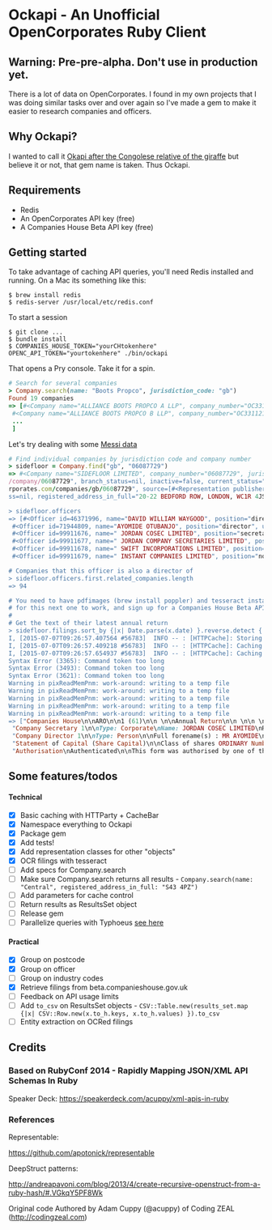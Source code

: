 # Ockapi - An Unofficial OpenCorporates Ruby Client

## Warning: Pre-pre-alpha. Don't use in production yet.

There is a lot of data on OpenCorporates. I found in my own projects that
I was doing similar tasks over and over again so I've made a gem to make it
easier to research companies and officers.

## Why Ockapi?

I wanted to call it [Okapi after the Congolese relative of the giraffe](https://en.wikipedia.org/?title=Okapi)
but believe it or not, that gem name is taken. Thus Ockapi.

## Requirements

* Redis
* An OpenCorporates API key (free)
* A Companies House Beta API key (free)

## Getting started

To take advantage of caching API queries, you'll need Redis installed and running.
On a Mac its something like this:

```
$ brew install redis
$ redis-server /usr/local/etc/redis.conf
```

To start a session
```
$ git clone ...
$ bundle install
$ COMPANIES_HOUSE_TOKEN="yourCHtokenhere" OPENC_API_TOKEN="yourtokenhere" ./bin/ockapi
```

That opens a Pry console. Take it for a spin.

```ruby
# Search for several companies
> Company.search(name: "Boots Propco", jurisdiction_code: "gb")
Found 19 companies
=> [#<Company name="ALLIANCE BOOTS PROPCO A LLP", company_number="OC331120", jurisdiction_code="gb", incorporation_date="2007-09-05", dissolution_date=nil, company_type="Limited Liability Partnership", registry_url="http://data.companieshouse.gov.uk/doc/company/OC331120", branch_status=nil, inactive=false, current_status="Active", created_at="2010-10-21T14:14:35+00:00", updated_at="2015-06-06T13:32:36+00:00", retrieved_at="2015-06-01T00:00:00+00:00", opencorporates_url="https://opencorporates.com/companies/gb/OC331120", previous_names=[], source=[#<Representation publisher="UK Companies House", url="http://xmlgw.companieshouse.gov.uk/", terms="UK Crown Copyright", retrieved_at="2015-06-01T00:00:00+00:00">], registered_address_in_full="SEDLEY PLACE 4TH FLOOR, 361 OXFORD STREET, LONDON, W1C 2JL">,
 #<Company name="ALLIANCE BOOTS PROPCO B LLP", company_number="OC331121", jurisdiction_code="gb", incorporation_date="2007-09-05", dissolution_date=nil, company_type="Limited Liability Partnership", registry_url="http://data.companieshouse.gov.uk/doc/company/OC331121", branch_status=nil, inactive=false, current_status="Active", created_at="2010-10-21T14:14:35+00:00", updated_at="2015-06-06T13:32:36+00:00", retrieved_at="2015-06-01T00:00:00+00:00", opencorporates_url="https://opencorporates.com/companies/gb/OC331121", previous_names=[], source=[#<Representation publisher="UK Companies House", url="http://xmlgw.companieshouse.gov.uk/", terms="UK Crown Copyright", retrieved_at="2015-06-01T00:00:00+00:00">], registered_address_in_full="SEDLEY PLACE 4TH FLOOR, 361 OXFORD STREET, LONDON, W1C 2JL">,
 ...
 ]
```

Let's try dealing with some [Messi data](https://www.globalwitness.org/archive/messis-alleged-tax-evasion-scheme-relied-hiding-owners-uk-and-other-companies/)
```ruby
# Find individual companies by jurisdiction code and company number
> sidefloor = Company.find("gb", "06087729")
=> #<Company name="SIDEFLOOR LIMITED", company_number="06087729", jurisdiction_code="gb", incorporation_date="2007-02-07", dissolution_date=nil, company_type="Private Limited Company", registry_url="http://data.companieshouse.gov.uk/doc
/company/06087729", branch_status=nil, inactive=false, current_status="Active", created_at="2010-10-23T07:29:07+00:00", updated_at="2015-06-16T18:26:31+00:00", retrieved_at="2015-06-01T00:00:00+00:00", opencorporates_url="https://openco
rporates.com/companies/gb/06087729", source=[#<Representation publisher="UK Companies House", url="http://xmlgw.companieshouse.gov.uk/", terms="UK Crown Copyright", retrieved_at="2015-06-01T00:00:00+00:00">], agent_name=nil, agent_addre
ss=nil, registered_address_in_full="20-22 BEDFORD ROW, LONDON, WC1R 4JS", alternative_names=[], ... >

> sidefloor.officers
=> [#<Officer id=46371996, name="DAVID WILLIAM WAYGOOD", position="director", uid=nil, start_date="2007-03-20", end_date="2013-04-27", opencorporates_url="https://opencorporates.com/officers/46371996">,
 #<Officer id=71944809, name="AYOMIDE OTUBANJO", position="director", uid=nil, start_date="2013-05-28", end_date=nil, opencorporates_url="https://opencorporates.com/officers/71944809">,
 #<Officer id=99911676, name=" JORDAN COSEC LIMITED", position="secretary", uid=nil, start_date="2009-02-02", end_date=nil, opencorporates_url="https://opencorporates.com/officers/99911676">,
 #<Officer id=99911677, name=" JORDAN COMPANY SECRETARIES LIMITED", position="secretary", uid=nil, start_date="2007-03-20", end_date="2009-02-02", opencorporates_url="https://opencorporates.com/officers/99911677">,
 #<Officer id=99911678, name=" SWIFT INCORPORATIONS LIMITED", position="nominated secretary", uid=nil, start_date="2007-02-07", end_date="2007-03-23", opencorporates_url="https://opencorporates.com/officers/99911678">,
 #<Officer id=99911679, name=" INSTANT COMPANIES LIMITED", position="nominated director", uid=nil, start_date="2007-02-07", end_date="2007-03-23", opencorporates_url="https://opencorporates.com/officers/99911679">]

# Companies that this officer is also a director of
> sidefloor.officers.first.related_companies.length
=> 94

# You need to have pdfimages (brew install poppler) and tesseract installed
# for this next one to work, and sign up for a Companies House Beta API key
#
# Get the text of their latest annual return
> sidefloor.filings.sort_by {|x| Date.parse(x.date) }.reverse.detect {|x| x.title[/annual return/i] }.get_companies_house_doc
I, [2015-07-07T09:26:57.407564 #56783]  INFO -- : [HTTPCache]: Storing good response in cache for https://api.companieshouse.gov.uk/company/06087729/filing-history - "62e6f115dac9d14f09933b8c54fc28fe"
I, [2015-07-07T09:26:57.409218 #56783]  INFO -- : [HTTPCache]: Caching off for https://document-api.companieshouse.gov.uk/document/20RR4YVpG05LHXqBkNOQEBN3_S1Ij1Wg40VANvV1znU - "941f145143a3a3c06f832e94810edaf5"
I, [2015-07-07T09:26:57.654937 #56783]  INFO -- : [HTTPCache]: Caching off for https://document-api.companieshouse.gov.uk/document/20RR4YVpG05LHXqBkNOQEBN3_S1Ij1Wg40VANvV1znU/content - "84fbad264983fd4576049426a181f282"
Syntax Error (3365): Command token too long
Syntax Error (3493): Command token too long
Syntax Error (3621): Command token too long
Warning in pixReadMemPnm: work-around: writing to a temp file
Warning in pixReadMemPnm: work-around: writing to a temp file
Warning in pixReadMemPnm: work-around: writing to a temp file
Warning in pixReadMemPnm: work-around: writing to a temp file
Warning in pixReadMemPnm: work-around: writing to a temp file
=> ["Companies House\n\nARO\n\n1 (61)\n\n \n\nAnnual Return\n\n \n\n \n\n \n\n \n\n \n\n \n\n \n\n \n\n \n\n \n\n \n\n \n\n \n\n \n\n \n\nReceived for ﬁling in Electronic Format on the: 06/08/2014 X3DP36ET\nCompany Name: Sidefloor Limited\nCompany Number: 06087729\n\nDate of this return:\n\nSIC codes:\n\nCompany Type:\n\nSituation of Registered\nOﬁice:\n\n06/08/2014\n\n93199\n\nPrivate company limited by shares\n\n20—22 BEDFORD ROW\nLONDON\n\nUNITED KINGDOM\nWC 1R 4J S\n\nOfﬁcers of the company\n\nElectronically Filed Document for Company Number: 06087729\n\nPage: 1\n\n",
 "Company Secretary 1\n\nType: Corporate\nName: JORDAN COSEC LIMITED\nRegistered or\nprincipal address: 21 ST THOMAS STREET\nBRISTOL\nUNITED KINGDOM\nBS1 (U S\n\nEuropean Economic Area (EEA) Company\n\nRegister Location: ENGLAND & WALES\nRegistration Number: 06412777\n\nElectronically Filed Document for Company Number: 06087729 Page:2\n\n",
 "Company Director 1\n\nType: Person\n\nFull forename(s) : MR AYOMIDE\n\nSurname: OTUBANJO\n\nFormer names:\n\nService Address: 85—87 BAYHAM STREET\nLONDON\nUNITED KINGDOM\nNW 1 0AG\n\nCountry/State Usually Resident: UNITED KINGDOM\n\nDate of Birth: 06/08/1963 Nationality: BRITISH\nOccupation: CHARTERED CERTIFIED\nACCOUNTANT\n\nElectronically Filed Document for Company Number: 06087729 Page:3\n\n",
 "Statement of Capital (Share Capital)\n\nClass of shares ORDINARY Number allotted 1\nAggregate nominal 1\nCurrency GBP value\n\nAmount paid per share 0\n\nAmount unpaid per share 1\n\nPrescribed particulars\n\nVOTING RIGHTS SHARES RANK EQUALLY FOR VOTING PURPOSES. ON A SHOW OF HANDS EACH MEMBER\nSHALL HAVE ONE VOTE AND ON A POLL EACH MEMBER SHALL HAVE ONE VOTE PER SHARE HELD.\nDIVIDEND RIGHTS EACH SHARE RANKS EQUALLY FOR ANY DIVIDEND DECLARED. DISTRIBUTION RIGHTS\nON A WINDING UP EACH SHARE RANKS EQUALLY FOR ANY DISTRIBUTION MADE ON A WINDING UP.\nREDEEMABLE SHARES THE SHARES ARE NOT REDEEMABLE.\n\nStatement of Capital (Totals)\n\nCurrency GBP Total number\nof shares\n\nTotal aggregate\nnominal value\n\nFull Details of Shareholders\n\nThe details below relate to individuals / corporate bodies that were shareholders as at 06/08/2014\nor that had ceased to be shareholders since the made up date of the previous Annual Return\n\nA full list of shareholders for the company are shown below\n\n \n\nShareholding I ; 0 ORDIVARY shares held as at the date of this return\nName: BEDFORD NO.3 LIMITED\n\nShareholding 2 ; 0 ORDIVARY shares held as at the date of this return\nName: BEDFORD NOMINEES (UK) LTD.\n\nShareholding 3 ; 1 ORDIVARY shares held as at the date of this return\nName: ECCLESTARN LTD\n\nShareholding 4 ; 0 ORDIVARY shares held as at the date of this return\nName: INSTANT COMPANIES LIMITED\n\nShareholding 5 ; 0 ORDIVARY shares held as at the date of this return\nName: MR AYOMIDE OTUBANJO\n\nElectronically Filed Document for Company Number: 06087729 Page-4\n\n",
 "Authorisation\nAuthenticated\n\nThis form was authorised by one of the following:\n\nDirector, Secretary, Person Authorised, Charity Commission Receiver and Manager, CIC Manager, Judicial Factor.\n\nEnd of Electronically Filed Document for Company Number: 06087729 Page:5\n\n"]
```

## Some features/todos

#### Technical
- [x] Basic caching with HTTParty + CacheBar
- [x] Namespace everything to Ockapi
- [x] Package gem
- [x] Add tests!
- [x] Add representation classes for other "objects"
- [x] OCR filings with tesseract
- [ ] Add specs for Company.search
- [ ] Make sure Company.search returns all results - `Company.search(name: "Central", registered_address_in_full: "S43 4PZ")`
- [ ] Add parameters for cache control
- [ ] Return results as ResultsSet object
- [ ] Release gem
- [ ] Parallelize queries with Typhoeus [see here](https://github.com/xavriley/cosy-companies/blob/master/app.rb#L144)

#### Practical
- [x] Group on postcode
- [x] Group on officer
- [ ] Group on industry codes
- [x] Retrieve filings from beta.companieshouse.gov.uk
- [ ] Feedback on API usage limits
- [ ] Add `to_csv` on ResultsSet objects - `CSV::Table.new(results_set.map {|x| CSV::Row.new(x.to_h.keys, x.to_h.values) }).to_csv`
- [ ] Entity extraction on OCRed filings

## Credits

### Based on RubyConf 2014 - Rapidly Mapping JSON/XML API Schemas In Ruby

Speaker Deck: https://speakerdeck.com/acuppy/xml-apis-in-ruby

### References

Representable:

https://github.com/apotonick/representable

DeepStruct patterns:

http://andreapavoni.com/blog/2013/4/create-recursive-openstruct-from-a-ruby-hash/#.VGkqY5PF8Wk

Original code Authored by Adam Cuppy (@acuppy) of Coding ZEAL (http://codingzeal.com)
